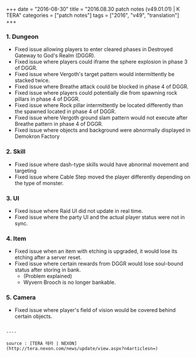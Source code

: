 +++
date = "2016-08-30"
title = "2016.08.30 patch notes (v49.01.01) | K TERA"
categories = ["patch notes"]
tags = ["2016", "v49", "translation"]
+++

### 1. Dungeon
- Fixed issue allowing players to enter cleared phases in Destroyed Gateway to God's Realm (DGGR).
- Fixed issue where players could iframe the sphere explosion in phase 3 of DGGR.
- Fixed issue where Vergoth's target pattern would intermittently be stacked twice.
- Fixed issue where Breathe attack could be blocked in phase 4 of DGGR.
- Fixed issue where players could potentially die from spawning rock pillars in phase 4 of DGGR.
- Fixed issue where Rock pillar intermittently be located differently than the spawned located in phase 4 of DGGR.
- Fixed issue where Vergoth ground slam pattern would not execute after Breathe pattern in phase 4 of DGGR.
- Fixed issue where objects and background were abnormally displayed in Demokron Factory

### 2. Skill
- Fixed issue where dash-type skills would have abnormal movement and targeting
- Fixed issue where Cable Step moved the player differently depending on the type of monster.

### 3. UI
- Fixed issue where Raid UI did not update in real time.
- Fixed issue where the party UI and the actual player status were not in sync.

### 4. Item
- Fixed issue when an item with etching is upgraded, it would lose its etching after a server reset.
- Fixed issue where certain rewards from DGGR would lose soul-bound status after storing in bank.
  - (Problem explained)
  - Wyvern Brooch is no longer bankable.

### 5. Camera
- Fixed issue where player's field of vision would be covered behind certain objects.
```

----

source : [TERA 테라 | NEXON](http://tera.nexon.com/news/update/view.aspx?n4articlesn=)
